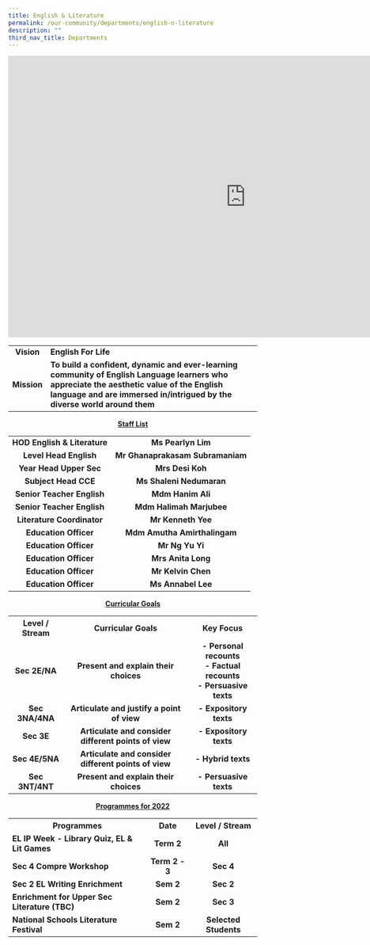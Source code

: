 ```yaml
---
title: English & Literature
permalink: /our-community/departments/english-n-literature
description: ""
third_nav_title: Departments
---
```

<iframe src="https://docs.google.com/presentation/d/e/2PACX-1vTup_66hTmfllI1g7rYU5DwqFcUvUiXL-q-0AEmeTbJSLPHpUHwNug3bWfAJrdaLcBzPwSjuJzB2_2E/embed?start=false&loop=false&delayms=10000" frameborder="0" width="960" height="569" allowfullscreen="true"></iframe>
<table>
<tbody>
<tr>
<td style="text-align: center;"><strong>Vision</strong></td>
<td><strong>English For Life</strong></td>
</tr>
<tr>
<td style="text-align: center;"><strong>Mission</strong></td>
<td><strong>To build a confident, dynamic and ever-learning community of English Language learners who appreciate the aesthetic value of the English language and are immersed in/intrigued by the diverse world around them</strong></td>
</tr>
</tbody>
</table>
<p style="text-align: center;"><strong><u>Staff List</u></strong></p>
<table>
<tbody>
<tr>
<td style="text-align: center;"><strong>HOD English &amp; Literature</strong></td>
<td style="text-align: center;"><strong>Ms Pearlyn Lim</strong></td>
</tr>
<tr>
<td style="text-align: center;"><strong>Level Head English</strong></td>
<td style="text-align: center;"><strong>Mr Ghanaprakasam Subramaniam</strong></td>
</tr>
<tr>
<td style="text-align: center;"><strong>Year Head Upper Sec</strong></td>
<td style="text-align: center;"><strong>Mrs Desi Koh</strong></td>
</tr>
<tr>
<td style="text-align: center;"><strong>Subject Head CCE</strong></td>
<td style="text-align: center;"><strong>Ms Shaleni Nedumaran</strong></td>
</tr>
<tr>
<td style="text-align: center;"><strong>Senior Teacher English</strong></td>
<td style="text-align: center;"><strong>Mdm Hanim Ali</strong></td>
</tr>
<tr>
<td style="text-align: center;"><strong>Senior Teacher English</strong></td>
<td style="text-align: center;"><strong>Mdm Halimah Marjubee</strong></td>
</tr>
<tr>
<td style="text-align: center;"><strong>Literature Coordinator</strong></td>
<td style="text-align: center;"><strong>Mr Kenneth Yee</strong></td>
</tr>
<tr>
<td style="text-align: center;"><strong>Education Officer</strong></td>
<td style="text-align: center;"><strong>Mdm Amutha Amirthalingam</strong></td>
</tr>
<tr>
<td style="text-align: center;"><strong>Education Officer</strong></td>
<td style="text-align: center;"><strong>Mr Ng Yu Yi</strong></td>
</tr>
<tr>
<td style="text-align: center;"><strong>Education Officer</strong></td>
<td style="text-align: center;"><strong>Mrs Anita Long</strong></td>
</tr>
<tr>
<td style="text-align: center;"><strong>Education Officer</strong></td>
<td style="text-align: center;"><strong>Mr Kelvin Chen</strong></td>
</tr>
<tr>
<td style="text-align: center;"><strong>Education Officer</strong></td>
<td style="text-align: center;"><strong>Ms Annabel Lee</strong></td>
</tr>
</tbody>
</table>
<p style="text-align: center;"><strong><u>Curricular Goals</u></strong></p>
<table>
<tbody>
<tr>
<th style="text-align: center;">Level / Stream</th>
<th style="text-align: center;">Curricular Goals</th>
<th style="text-align: center;">Key Focus</th>
</tr>
<tr>
<td style="text-align: center;"><strong>Sec 2E/NA</strong></td>
<td style="text-align: center;"><strong>Present and explain their choices</strong></td>
<td style="text-align: center;"><strong>- Personal recounts<br />- Factual recounts<br />- Persuasive texts</strong></td>
</tr>
<tr>
<td style="text-align: center;"><strong>Sec 3NA/4NA</strong></td>
<td style="text-align: center;"><strong>Articulate and justify a point of view</strong></td>
<td style="text-align: center;"><strong>- Expository texts</strong></td>
</tr>
<tr>
<td style="text-align: center;"><strong>Sec 3E</strong></td>
<td style="text-align: center;"><strong>Articulate and consider different points of view</strong></td>
<td style="text-align: center;"><strong>- Expository texts</strong></td>
</tr>
<tr>
<td style="text-align: center;"><strong>Sec 4E/5NA</strong></td>
<td style="text-align: center;"><strong>Articulate and consider different points of view</strong></td>
<td style="text-align: center;"><strong>- Hybrid texts</strong></td>
</tr>
<tr>
<td style="text-align: center;"><strong>Sec 3NT/4NT</strong></td>
<td style="text-align: center;"><strong>Present and explain their choices</strong></td>
<td style="text-align: center;"><strong>- Persuasive texts</strong></td>
</tr>
</tbody>
</table>
<p style="text-align: center;"><strong><u>Programmes for 2022</u></strong></p>
<table>
<tbody>
<tr>
<th style="text-align: center;">Programmes</th>
<th style="text-align: center;">Date</th>
<th style="text-align: center;">Level / Stream</th>
</tr>
<tr>
<td><strong>EL IP Week - Library Quiz, EL &amp; Lit Games</strong></td>
<td style="text-align: center;"><strong>Term 2</strong></td>
<td style="text-align: center;"><strong>All</strong></td>
</tr>
<tr>
<td><strong>Sec 4 Compre Workshop</strong></td>
<td style="text-align: center;"><strong>Term 2 - 3</strong></td>
<td style="text-align: center;"><strong>Sec 4</strong></td>
</tr>
<tr>
<td><strong>Sec 2 EL Writing Enrichment</strong></td>
<td style="text-align: center;"><strong>Sem 2</strong></td>
<td style="text-align: center;"><strong>Sec 2</strong></td>
</tr>
<tr>
<td><strong>Enrichment for Upper Sec Literature (TBC)</strong></td>
<td style="text-align: center;"><strong>Sem 2</strong></td>
<td style="text-align: center;"><strong>Sec 3</strong></td>
</tr>
<tr>
<td><strong>National Schools Literature Festival</strong></td>
<td style="text-align: center;"><strong>Sem 2</strong></td>
<td style="text-align: center;"><strong>Selected Students</strong></td>
</tr>
</tbody>
</table>